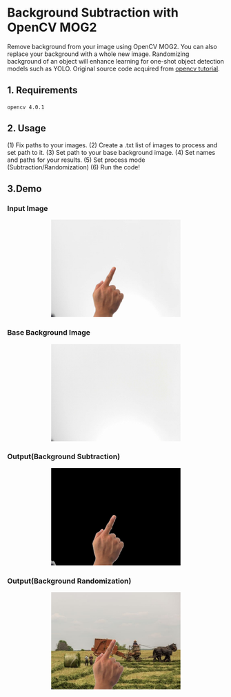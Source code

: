 # Background Subtraction with OpenCV MOG2
Remove background from your image using OpenCV MOG2. You can also replace your background with a whole new image. Randomizing background of an object will enhance learning for one-shot object detection models such as YOLO. Original source code acquired from [opencv tutorial](https://docs.opencv.org/master/d1/dc5/tutorial_background_subtraction.html).

## 1. Requirements
```
opencv 4.0.1
```

## 2. Usage
(1) Fix paths to your images. 
(2) Create a .txt list of images to process and set path to it.
(3) Set path to your base background image.
(4) Set names and paths for your results. 
(5) Set process mode (Subtraction/Randomization)
(6) Run the code!

## 3.Demo
### Input Image
<p align="center">
  <img width="300" src="https://github.com/taehyunzzz/background_processing/blob/master/samples/input.jpg">
</p>

### Base Background Image
<p align="center">
  <img width="300" src="https://github.com/taehyunzzz/background_processing/blob/master/samples/base_background.jpg">
</p>

### Output(Background Subtraction)
<p align="center">
  <img width="300" src="https://github.com/taehyunzzz/background_processing/blob/master/samples/output_subtracted.jpg">
</p>

### Output(Background Randomization)
<p align="center">
  <img width="300" src="https://github.com/taehyunzzz/background_processing/blob/master/samples/output_random.jpg">
</p>


